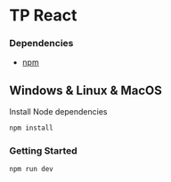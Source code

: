 # TP React

### Dependencies
- [npm](https://www.npmjs.com/)

## Windows & Linux & MacOS
Install Node dependencies
```bash
npm install
```

### Getting Started
```bash
npm run dev
```
